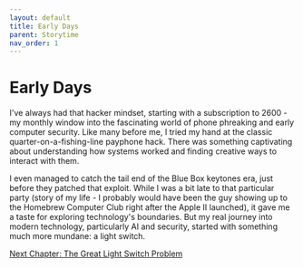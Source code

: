 ```yaml
---
layout: default
title: Early Days
parent: Storytime
nav_order: 1
---
```


# Early Days

I've always had that hacker mindset, starting with a subscription to 2600 - my monthly window into the fascinating world of phone phreaking and early computer security. Like many before me, I tried my hand at the classic quarter-on-a-fishing-line payphone hack. There was something captivating about understanding how systems worked and finding creative ways to interact with them.

I even managed to catch the tail end of the Blue Box keytones era, just before they patched that exploit. While I was a bit late to that particular party (story of my life - I probably would have been the guy showing up to the Homebrew Computer Club right after the Apple II launched), it gave me a taste for exploring technology's boundaries. But my real journey into modern technology, particularly AI and security, started with something much more mundane: a light switch.

[Next Chapter: The Great Light Switch Problem](the_great_light_switch_problem.html)
